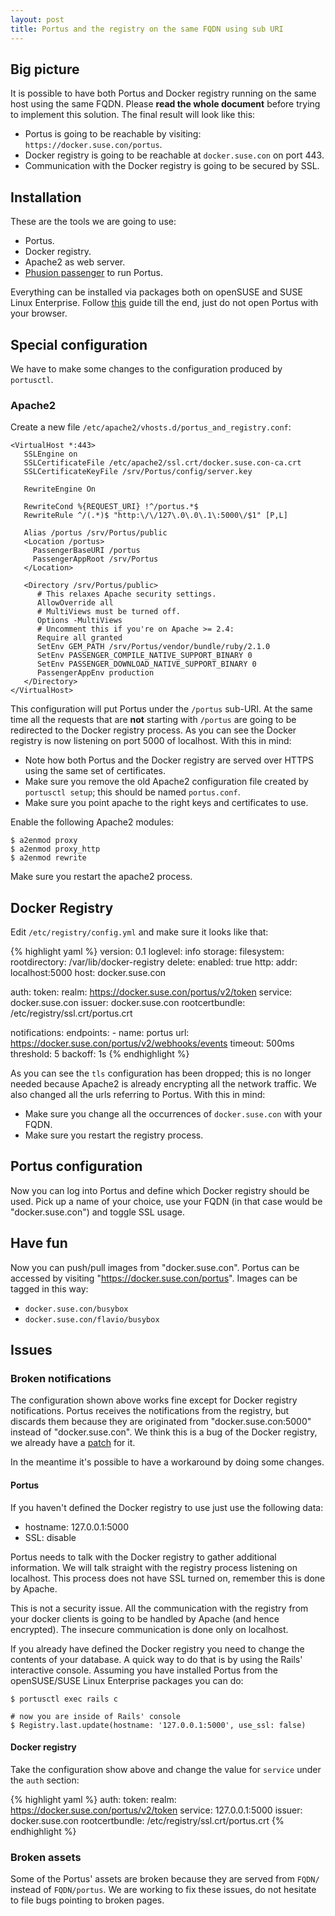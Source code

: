 ```yaml
---
layout: post
title: Portus and the registry on the same FQDN using sub URI
---
```


## Big picture

It is possible to have both Portus and Docker registry running on the same host
using the same FQDN. Please **read the whole document** before trying to
implement this solution. The final result will look like this:

* Portus is going to be reachable by visiting: `https://docker.suse.con/portus`.
* Docker registry is going to be reachable at `docker.suse.con` on port 443.
* Communication with the Docker registry is going to be secured by SSL.

## Installation

These are the tools we are going to use:

* Portus.
* Docker registry.
* Apache2 as web server.
* [Phusion passenger](https://www.phusionpassenger.com/) to run Portus.

Everything can be installed via packages both on openSUSE and SUSE Linux
Enterprise. Follow [this](/docs/setups/1_rpm_packages.html) guide till the
end, just do not open Portus with your browser.

## Special configuration

We have to make some changes to the configuration produced by `portusctl`.

### Apache2

Create a new file `/etc/apache2/vhosts.d/portus_and_registry.conf`:

    <VirtualHost *:443>
       SSLEngine on
       SSLCertificateFile /etc/apache2/ssl.crt/docker.suse.con-ca.crt
       SSLCertificateKeyFile /srv/Portus/config/server.key

       RewriteEngine On

       RewriteCond %{REQUEST_URI} !^/portus.*$
       RewriteRule ^/(.*)$ "http:\/\/127\.0\.0\.1\:5000\/$1" [P,L]

       Alias /portus /srv/Portus/public
       <Location /portus>
         PassengerBaseURI /portus
         PassengerAppRoot /srv/Portus
       </Location>

       <Directory /srv/Portus/public>
          # This relaxes Apache security settings.
          AllowOverride all
          # MultiViews must be turned off.
          Options -MultiViews
          # Uncomment this if you're on Apache >= 2.4:
          Require all granted
          SetEnv GEM_PATH /srv/Portus/vendor/bundle/ruby/2.1.0
          SetEnv PASSENGER_COMPILE_NATIVE_SUPPORT_BINARY 0
          SetEnv PASSENGER_DOWNLOAD_NATIVE_SUPPORT_BINARY 0
          PassengerAppEnv production
       </Directory>
    </VirtualHost>

This configuration will put Portus under the `/portus` sub-URI. At the same
time all the requests that are **not** starting with `/portus` are going to be
redirected to the Docker registry process. As you can see the Docker registry
is now listening on port 5000 of localhost. With this in mind:

- Note how both Portus and the Docker registry are served over HTTPS using the
same set of certificates.
- Make sure you remove the old Apache2 configuration file created by
`portusctl setup`; this should be named  `portus.conf`.
- Make sure you point apache to the right keys and certificates to use.

Enable the following Apache2 modules:

    $ a2enmod proxy
    $ a2enmod proxy_http
    $ a2enmod rewrite

Make sure you restart the apache2 process.

## Docker Registry

Edit `/etc/registry/config.yml` and make sure it looks like that:

{% highlight yaml %}
version: 0.1
loglevel: info
storage:
  filesystem:
    rootdirectory: /var/lib/docker-registry
  delete:
    enabled: true
http:
  addr: localhost:5000
  host: docker.suse.con

auth:
  token:
    realm: https://docker.suse.con/portus/v2/token
    service: docker.suse.con
    issuer: docker.suse.con
    rootcertbundle: /etc/registry/ssl.crt/portus.crt

notifications:
  endpoints:
    - name: portus
      url: https://docker.suse.con/portus/v2/webhooks/events
      timeout: 500ms
      threshold: 5
      backoff: 1s
{% endhighlight %}

As you can see the `tls` configuration has been dropped; this is no longer
needed because Apache2 is already encrypting all the network traffic. We also
changed all the urls referring to Portus. With this in mind:

- Make sure you change all the occurrences of `docker.suse.con` with your FQDN.
- Make sure you restart the registry process.

## Portus configuration

Now you can log into Portus and define which Docker registry should be used.
Pick up a name of your choice, use your FQDN (in that case would be
    "docker.suse.con") and toggle SSL usage.

## Have fun

Now you can push/pull images from "docker.suse.con". Portus can be accessed
by visiting "https://docker.suse.con/portus". Images can be tagged in this way:

* `docker.suse.con/busybox`
* `docker.suse.con/flavio/busybox`

## Issues

### Broken notifications

The configuration shown above works fine except for Docker registry
notifications. Portus receives the notifications from the registry, but
discards them because they are originated from "docker.suse.con:5000" instead
of "docker.suse.con". We think this is a bug of the Docker registry, we already
have a [patch](https://github.com/docker/distribution/pull/1142) for it.

In the meantime it's possible to have a workaround by doing some changes.

#### Portus

If you haven't defined the Docker registry to use just use the following data:

* hostname: 127.0.0.1:5000
* SSL: disable

Portus needs to talk with the Docker registry to gather additional information.
We will talk straight with the registry process listening on localhost. This
process does not have SSL turned on, remember this is done by Apache.

This is not a security issue. All the communication with the registry from your
docker clients is going to be handled by Apache (and hence encrypted). The
insecure communication is done only on localhost.

If you already have defined the Docker registry you need to change the contents
of your database. A quick way to do that is by using the Rails' interactive
console. Assuming you have installed Portus from the openSUSE/SUSE Linux
Enterprise packages you can do:

    $ portusctl exec rails c

    # now you are inside of Rails' console
    $ Registry.last.update(hostname: '127.0.0.1:5000', use_ssl: false)

#### Docker registry

Take the configuration show above and change the value for `service` under the `auth` section:

{% highlight yaml %}
auth:
  token:
    realm: https://docker.suse.con/portus/v2/token
    service: 127.0.0.1:5000
    issuer: docker.suse.con
    rootcertbundle: /etc/registry/ssl.crt/portus.crt
{% endhighlight %}

### Broken assets

Some of the Portus' assets are broken because they are served from `FQDN/` instead
of `FQDN/portus`. We are working to fix these issues, do not hesitate to file
bugs pointing to broken pages.
